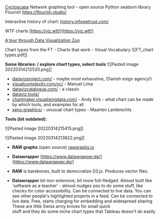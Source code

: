 [Cyctoscape](https://cytoscape.org/) Network graphing tool - open source
Python seaborn library
Flourish https://flourish.studio/


Interactive history of chart: [history.infowetrust.com/](https://history.infowetrust.com/)

WTF charts  [https://viz.wtf/](https://viz.wtf/)

[A tour through Data Visualization Zoo](https://web.archive.org/web/20220314131512/https://queue.acm.org/detail.cfm?id=1805128)

Chart types from the FT - Charts that work - Visual Vocabulary
![[FT_chart types.pdf]]

**Some libraries:  / explore chart types, select tools**
![[Pasted image 20220314212520.png]]

- [datavizproject.com/](https://datavizproject.com/) - maybe most exhaustive, (Danish esign agency!)
- [visualcomplexity.com/vc/](http://www.visualcomplexity.com/vc/) - Manuel Lima
- [datavizcatalogue.com/](https://datavizcatalogue.com/) - a classic
- [dataviz.tools/](http://dataviz.tools/)
- [chartmaker.visualisingdata.com/](http://chartmaker.visualisingdata.com/) - Andy Kirk - what chart can be made by which tools, and examples for all
- [xeno.graphics/](https://xeno.graphics/) - unusual chart types - Maarten Lambrechts

**Tools (bit outdated):**

![[Pasted image 20220314215415.png]]

![[Pasted image 20220314213822.png]]


   
-   **RAW graphs** (open source) [rawgraphs.io](http://rawgraphs.io)
-   **Datawrapper** [https://www.datawrapper.de/](https://www.datawrapper.de/)

- **RAW** is barebones, built to democratize D3.js. Produces vector files.
- **Datawrapper** bit mor extensive, bit more full-fledged. Almost built like 'software as a teacher' - almost nudges you to do some stuff, like checks for color accessibility. Can be connected to live data. You can see other people's highlighted projects in a feed. Can be connected to live data. Free, starts charging for embedding and widespread sharing
These are little Swiss army knives for small quick  
stuff and they do some niche chart types that Tableau doesn't do easily
